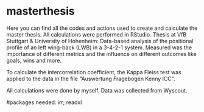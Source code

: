 # masterthesis
Here you can find all the codes and actions used to create and calculate the master thesis. 
All calculations were performed in RStudio.
Thesis at VfB Stuttgart & University of Hohenheim: Data-based analysis of the positional profile of an left wing-back (LWB) in a 3-4-2-1 system.
Measured was the importance of different metrics and the influence on different outcomes like goals, wins and more. 

To calculate the intercorrelation coefficient, the Kappa Fleiss test was applied to the data in the file "Auswertung Fragebogen Kenny ICC".

All calculations were done by myself. Data was collected from Wyscout.

#packages needed:
irr; readxl
